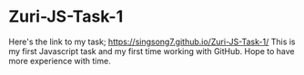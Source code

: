 # Zuri-JS-Task-1
Here's the link to my task; https://singsong7.github.io/Zuri-JS-Task-1/
This is my first Javascript task and  my first time working with GitHub.
Hope to have more experience with time.
